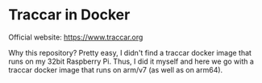 # Traccar in Docker

Official website: <https://www.traccar.org>  

Why this repository? Pretty easy, I didn't find a traccar docker image
that runs on my 32bit Raspberry Pi. Thus, I did it myself and here we
go with a traccar docker image that runs on arm/v7 (as well as on arm64).

